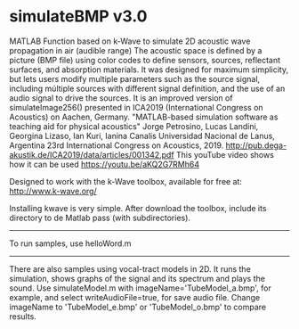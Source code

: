 # simulateBMP v3.0
MATLAB Function based on k-Wave to simulate 2D acoustic wave propagation in air (audible range)
The acoustic space is defined by a picture (BMP file) using color codes to define sensors, sources, reflectant surfaces, and absorption materials. It was designed for maximum simplicity, but lets users modify multiple parameters such as the source signal, including múltiple sources with different signal definition, and the use of an audio signal to drive the sources.
It is an improved version of simulateImage256() presented in ICA2019 (International Congress on Acoustics) on Aachen, Germany.
"MATLAB-based simulation software as teaching aid for physical acoustics"
Jorge Petrosino, Lucas Landini, Georgina Lizaso, Ian Kuri, Ianina Canalis
Universidad Nacional de Lanus, Argentina
23rd International Congress on Acoustics, 2019.
http://pub.dega-akustik.de/ICA2019/data/articles/001342.pdf
This youTube video shows how it can be used
https://youtu.be/aKQ2G7RMh64

Designed to work with the k-Wave toolbox, available for free at: 
http://www.k-wave.org/

Installing kwave is very simple. After download the toolbox, include its directory to de Matlab pass (with subdirectories).

--------------------------
To run samples, use helloWord.m

--------------------------
There are also samples using vocal-tract models in 2D. It runs the simulation, shows graphs of the signal and its spectrum and plays the sound.
Use simulateModel.m with imageName='TubeModel_a.bmp', for example, and select writeAudioFile=true, for save audio file. Change imageName to 'TubeModel_e.bmp' or 'TubeModel_o.bmp' to compare results.
